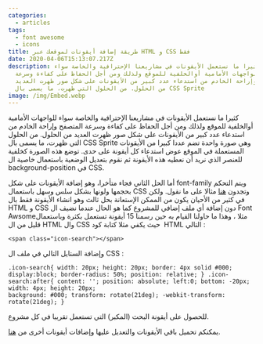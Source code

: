 ```yaml
---
categories:
  - articles
tags:
  - font awesome
  - icons
title: طريقة إضافة أيقونات لموقعك عبر HTML و CSS فقط
date: 2020-04-06T15:13:07.217Z
description: كثيرا ما نستعمل الأيقونات في مشاريعنا الإحترافية والخاصة سواء
  للواجهات الأمامية أوالخلفية للموقع ولذلك ومن أجل الحفاظ على كفاءة وسرعة
  المتصفح وإراحة الخادم من استدعاء عدد كبير من الأيقونات على شكل صور ظهرت العديد
  من الحلول. من الحلول التي ظهرت، ما يسمى بال CSS Sprite
image: /img/Embed.webp
---
```

كثيرا ما نستعمل الأيقونات في مشاريعنا الإحترافية والخاصة سواء للواجهات الأمامية أوالخلفية للموقع ولذلك ومن أجل الحفاظ على كفاءة وسرعة المتصفح وإراحة الخادم من استدعاء عدد كبير من الأيقونات على شكل صور ظهرت العديد من الحلول. من الحلول التي ظهرت، ما يسمى بال CSS Sprite وهي صورة واحدة تضم عددا كبيرا من الأيقونات المستعملة في الموقع عوض استدعاء كل أيقونة على حدى. توضع هذه الصورة كخلفية للعنصر الذي نريد أن نعطيه هذه الأيقونة ثم نقوم بتعديل الوضعية باستعمال خاصية ال background-position في CSS.

أما الحل الثاني فجاء متأخرا، وهو إضافة الأيقونات على شكل font-family ويتم التحكم بحجمها ولونها بشكل سلس وسهل باستعمال CSS وتجدون [هنا](http://fortawesome.github.io/Font-Awesome/icons/ "Fon Awsome") مثالا على ما نقول. ولكن في كثير من الأحيان يكون من الممكن الإستعانة بحل ثالث وهو انشاء الأيقونة فقط بال HTML و CSS دون إضافة أي ملف إضافي للمشروع كما هو الحال عندما نضيف ال Font Awsomeمثلا ، وهذا ما حاولنا القيام به حين رسمنا 15 أيقونة تستعمل بكثرة وباستعمال قليل من ال HTML وال CSS حيث يكفي مثلا كتابة كود  HTML التالي :

`<span class="icon-search"></span>`

وإضافة الستايل التالي في ملف ال CSS :

`.icon-search{ width: 20px;
height: 20px;
border: 4px solid #000;
display:block;
border-radius: 50%;
position: relative;
}
.icon-search:after{
content: '';
position: absolute;
left:0;
bottom: -20px;
width: 4px;
height: 20px;`\
`background: #000; transform: rotate(21deg);
-webkit-transform: rotate(21deg);
}`

للحصول على أيقونة البحث (المكبر) التي تستعمل تقريبا في كل مشروع.

يمكنكم تحميل باقي الأيقونات والتعديل عليها وإضافات أيقونات أخرى من [هنا](https://github.com/tutomena/CSS3-icons "أيقونات css").